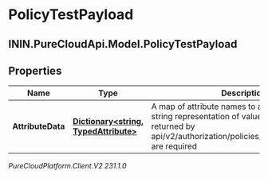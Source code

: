 # PolicyTestPayload

## ININ.PureCloudApi.Model.PolicyTestPayload

## Properties

|Name | Type | Description | Notes|
|------------ | ------------- | ------------- | -------------|
| **AttributeData** | [**Dictionary&lt;string, TypedAttribute&gt;**](TypedAttribute) | A map of attribute names to attribute type and string representation of value. All attributes returned by api/v2/authorization/policies/{policyId}/attributes are required | |



_PureCloudPlatform.Client.V2 231.1.0_
